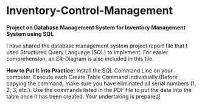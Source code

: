 # Inventory-Control-Management

**Project on Database Management System for Inventory Management System using SQL**

I have shared the database management system project report file that I used Structured Query Language (SQL) to implement. For easier comprehension, an ER-Diagram is also included in this file.

**How to Put It Into Practice:**
Install the SQL Command Line on your computer. Execute each Create Table Command individually.(Before copying the command, make sure you have eliminated all serial numbers (1, 2, 3, etc.). Use the commands listed in the PDF file to put the data into the table once it has been created.
Your undertaking is prepared!
